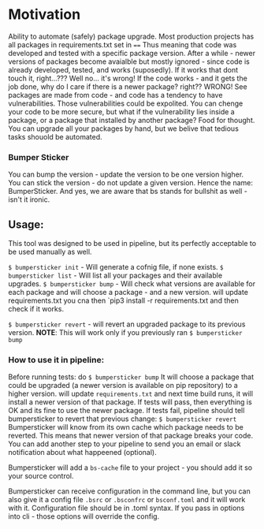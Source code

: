 # Motivation
Ability to automate (safely) package upgrade.
Most production projects has all packages in requirements.txt set in `==` Thus meaning that code was developed and tested with a specific package version.
After a while - newer versions of packages become avaialble but mostly ignored - since code is already developed, tested, and works (suposedly). If it works that dont touch it, right...??? Well no... it's wrong!
If the code works - and it gets the job done, why do I care if there is a newer package? right?? WRONG!
See packages are made from code - and code has a tendency to have vulnerabilities. Those vulnerabilities could be expolited. You can chenge your code to be more secure, but what if the vulnerability lies inside a package, or a package that installed by another package? Food for thought.
You can upgrade all your packages by hand, but we belive that tedious tasks shouold be automated.


### Bumper Sticker
You can bump the version - update the version to be one version higher.
You can stick the version - do not update a given version.
Hence the name: BumperSticker.
And yes, we are aware that bs stands for bullshit as well - isn't it ironic.


## Usage:
This tool was designed to be used in pipeline, but its perfectly acceptable to be used manually as well.

`$ bumpersticker init` - Will generate a cofnig file, if none exists.
`$ bumpersticker list` - Will list all your packages and their available upgrades.
`$ bumpersticker bump` - Will check what versions are available for each package and will choose a package - and a new version. will update requirements.txt you cna then `pip3 install -r requirements.txt and then check if it works.

`$ bumpersticker revert` - will revert an upgraded package to its previous version.
**NOTE**: This will work only if you previously ran `$ bumpersticker bump`


### How to use it in pipeline:
Before running tests: do
`$ bumpersticker bump`
It will choose a package that could be upgraded (a newer version is available on pip repository) to a higher version. will update `requirements.txt`
and next time build runs, it will install a newer version of that package. If tests will pass, then everything is OK and its fine to use the newer package.
If tests fail, pipeline should tell bumpersticker to revert that previous change:
`$ bumpersticker revert`
Bumpersticker will know from its own cache which package needs to be reverted. This means that newer version of that package breaks your code. You can add another step to your pipeline to send you an email or slack notification about what happeened (optional).


Bumpersticker will add a `bs-cache` file to your project - you should add it so your source control.

Bumpersticker can receive configuration in the command line, but you can also give it a config file `.bsrc` or `.bsconfrc` or `bsconf.toml` and it will work with it.
Configuration file should be in .toml syntax.
If you pass in options into cli - those options will override the config.
